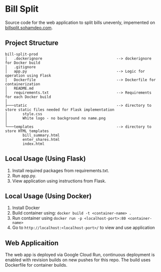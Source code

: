 # Bill Split
Source code for the web application to split bills unevenly, impemented on [billsplit.sohamdeo.com](billsplit.sohamdeo.com).

## Project Structure
```
bill-split-prod
│   .dockerignore                                  --> dockerignore for Docker build
│   .gitignore
│   app.py                                         --> Logic for operation using Flask
│   Dockerfile                                     --> Dockerfile for containerization
│   README.md
│   requirements.txt                               --> Requirements for each Docker build
│
├───static                                         --> directory to store static files needed for Flask implementation
│       style.css
│       White logo - no background no name.png
│
└───templates                                      --> directory to store HTML templates
        bill_summary.html
        enter_shares.html
        index.html
```
## Local Usage (Using Flask)
1. Install required packages from requirements.txt.
2. Run app.py.
3. View application using instructions from Flask.

## Local Usage (Using Docker)
1. Install Docker
2. Build container using: `docker build -t <container-name> .`
3. Run container using `docker run -p <localhost-port>:80 <container-name>`
4. Go to `http://localhost:<localhost-port>/` to view and use application

## Web Applicaition
The web app is deployed via Google Cloud Run, continuous deployment is enabled with revision builds on new pushes for this repo. The build uses Dockerfile for container builds.

